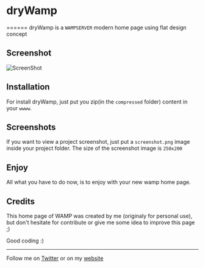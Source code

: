 # dryWamp
======
dryWamp is a `WAMPSERVER` modern home page using flat design concept

Screenshot
-------------

![ScreenShot](screenshot.jpg)

Installation
-------------
For install dryWamp, just put you zip(in the `compressed` folder) content in your `wwww`.

Screenshots
-------------

If you want to view a project screenshot, just put a `screenshot.png` image inside your project folder.
The size of the screenshot image is `250x200`

Enjoy
-------------

All what you have to do now, is to enjoy with your new wamp home page.

Credits
-------

This home page of WAMP was created by me (originaly for personal use), but don't hesitate for contribute or give me some idea to improve this page ;)

Good coding :)

------------

Follow me on [Twitter](https://www.twitter.com/dryusdan) or on my [website](http://www.dryusdan.fr)